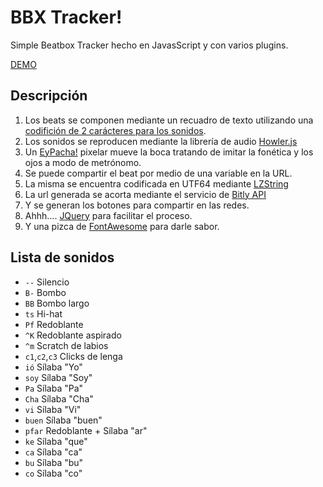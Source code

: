 # BBX Tracker!
Simple Beatbox Tracker hecho en JavasScript y con varios plugins.

[DEMO](https://eypacha.github.io/bbx-tracker/)

## Descripción
1. Los beats se componen mediante un recuadro de texto utilizando una [codifición de 2 carácteres para los sonidos](#lista-de-sonidos).
2. Los sonidos se reproducen mediante la librería de audio [Howler.js](https://howlerjs.com)
3. Un [EyPacha!](http://eypacha.com) pixelar mueve la boca tratando de imitar la fonética y los ojos a modo de metrónomo.
4. Se puede compartir el beat por medio de una variable en la URL.
5. La misma se encuentra codificada en UTF64 mediante [LZString](https://github.com/pieroxy/lz-string/)
6. La url generada se acorta mediante el servicio de [Bitly API](http://dev.bitly.com/)
7. Y se generan los botones para compartir en las redes.
8. Ahhh.... [JQuery](https://code.jquery.com) para facilitar el proceso.
9. Y una pizca de [FontAwesome](http://fontawesome.io/) para darle sabor.


## Lista de sonidos
- `--` Silencio
- `B-` Bombo
- `BB` Bombo largo
- `ts` Hi-hat
- `Pf` Redoblante
- `^K` Redoblante aspirado
- `^m` Scratch de labios
- `c1`,`c2`,`c3` Clicks de lenga
- `ió` Sílaba "Yo"
- `soy` Sílaba "Soy"
- `Pa` Sílaba "Pa"
- `Cha` Sílaba "Cha"
- `vi` Sílaba "Vi"
- `buen` Sílaba "buen"
- `pfar` Redoblante + Sílaba "ar"
- `ke` Sílaba "que"
- `ca` Sílaba "ca"
- `bu` Sílaba "bu"
- `co` Sílaba "co"